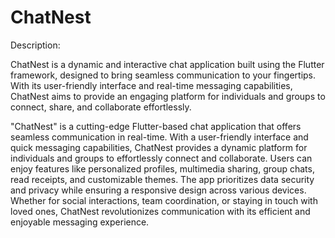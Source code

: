 # ChatNest
Description:

ChatNest is a dynamic and interactive chat application built using the Flutter framework, designed to bring seamless communication to your fingertips. With its user-friendly interface and real-time messaging capabilities, ChatNest aims to provide an engaging platform for individuals and groups to connect, share, and collaborate effortlessly.

"ChatNest" is a cutting-edge Flutter-based chat application that offers seamless communication in real-time. With a user-friendly interface and quick messaging capabilities, ChatNest provides a dynamic platform for individuals and groups to effortlessly connect and collaborate. Users can enjoy features like personalized profiles, multimedia sharing, group chats, read receipts, and customizable themes. The app prioritizes data security and privacy while ensuring a responsive design across various devices. Whether for social interactions, team coordination, or staying in touch with loved ones, ChatNest revolutionizes communication with its efficient and enjoyable messaging experience.

